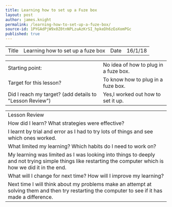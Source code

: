 ```yaml
---
title: Learning how to set up a Fuze box
layout: post
author: james.knight
permalink: /learning-how-to-set-up-a-fuze-box/
source-id: 1PYGAdPjW9x0Z0tnNPLzuAzKrSI_hpkeDh6zEoXomPGc
published: true
---
```

<table>
  <tr>
    <td>Title</td>
    <td>Learning how to set up a fuze box</td>
    <td>Date</td>
    <td>16/1/18</td>
  </tr>
</table>


<table>
  <tr>
    <td>Starting point:</td>
    <td>No idea of how to plug in a fuze box.</td>
  </tr>
  <tr>
    <td>Target for this lesson?</td>
    <td>To know how to plug in a fuze box.</td>
  </tr>
  <tr>
    <td>Did I reach my target? 
(add details to "Lesson Review")</td>
    <td>Yes,I worked out how to set it up.</td>
  </tr>
</table>


<table>
  <tr>
    <td>Lesson Review</td>
  </tr>
  <tr>
    <td>How did I learn? What strategies were effective? </td>
  </tr>
  <tr>
    <td>I learnt by trial and error as I had to try lots of things and see which ones worked.</td>
  </tr>
  <tr>
    <td>What limited my learning? Which habits do I need to work on? </td>
  </tr>
  <tr>
    <td>My learning was limited as I was looking into things to deeply and not trying simple things like restarting the computer which is how we did it in the end.</td>
  </tr>
  <tr>
    <td>What will I change for next time? How will I improve my learning?</td>
  </tr>
  <tr>
    <td>Next time I will think about my problems make an attempt at solving them and then try restarting the computer to see if it has made a difference.</td>
  </tr>
</table>


